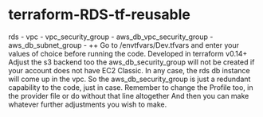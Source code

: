 # terraform-RDS-tf-reusable
rds - vpc - vpc_security_group - aws_db_vpc_security_group - aws_db_subnet_group - ++
Go to /envtfvars/Dev.tfvars and enter your values of choice before running the code. Developed in terraform v0.14+
Adjust the s3 backend too
the aws_db_security_group will not be created if your account does not have EC2 Classic. In any case, the rds db instance will come up in the vpc. So the aws_db_security_group is just a redundant capability to the code, just in case.
Remember to change the Profile too, in the provider file or do without that line altogether
And then you can make whatever further adjustments you wish to make.
